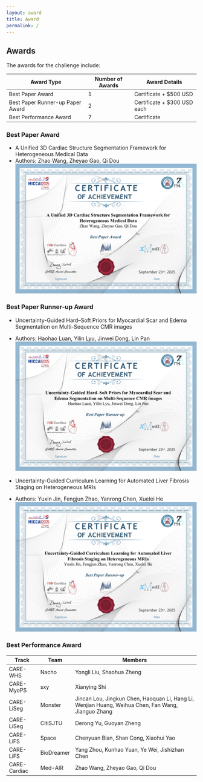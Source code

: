 ```yaml
---
layout: award
title: Award
permalink: /
---
```


## Awards
 The awards for the challenge include:

| Award Type            | Number of Awards | Award Details                                                                 |
|----------------------|------------------|-------------------------------------------------------------------------------|
| Best Paper Award     | 1                | Certificate + $500 USD                                                       |
| Best Paper Runner-up Paper Award | 2                | Certificate + $300 USD each                                                  |
| Best Performance Award | 7                | Certificate                                                   |



### Best Paper Award
- A Unified 3D Cardiac Structure Segmentation Framework for Heterogeneous Medical Data
- Authors: Zhao Wang, Zheyao Gao, Qi Dou
![Best Paper](/img/awards/best.jpg)

### Best Paper Runner-up Award
- Uncertainty-Guided Hard–Soft Priors for Myocardial Scar and Edema Segmentation on Multi-Sequence CMR images
- Authors: Haohao Luan, Yilin Lyu, Jinwei Dong, Lin Pan
![Best Paper Runner-up](/img/awards/runner-up-1.jpg)

- Uncertainty-Guided Curriculum Learning for Automated Liver Fibrosis Staging on Heterogeneous MRIs
- Authors: Yuxin Jin, Fengjun Zhao, Yanrong Chen, Xuelei He
![Best Paper Runner-up](/img/awards/runner-up-2.jpg)

### Best Performance Award

| Track                           | Team            | Members                                                                                      |
|----------------------------------|-----------------|----------------------------------------------------------------------------------------------|
| CARE-WHS                         | Nacho       | Yongli Liu, Shaohua Zheng                                                                    |
| CARE-MyoPS                       | sxy         | Xianying Shi                                                                                 |
| CARE-LiSeg          | Monster     | Jincan Lou, Jingkun Chen, Haoquan Li, Hang Li, Wenjian Huang, Weihua Chen, Fan Wang, Jianguo Zhang |
| CARE-LiSeg          | CitiSJTU    | Derong Yu, Guoyan Zheng                                                                      |
| CARE-LiFS      | Space       | Chenyuan Bian, Shan Cong, Xiaohui Yao                                                        |
| CARE-LiFS      | BioDreamer  | Yang Zhou, Kunhao Yuan, Ye Wei, Jishizhan Chen                                               |
| CARE-Cardiac                     | Med-AIR     | Zhao Wang, Zheyao Gao, Qi Dou                                                                |